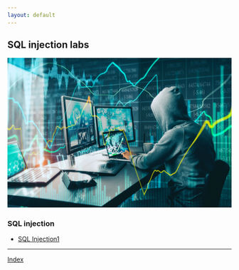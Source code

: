 ```yaml
---
layout: default
---
```



## SQL injection labs

![Hacking](../assets/images/hacker2.jpeg)


### SQL injection 

- [SQL Injection1](./sql1.html)



***
[Index](../index.html)